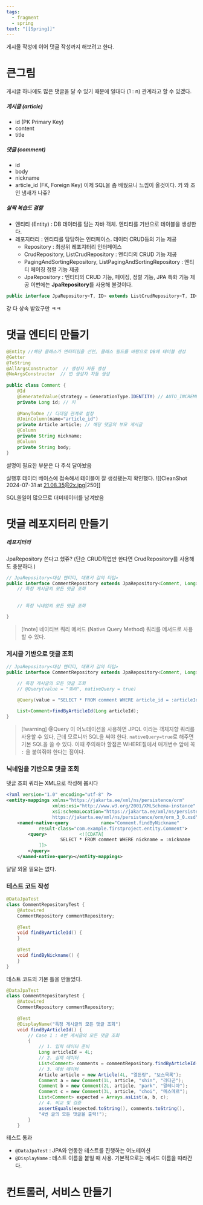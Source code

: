```yaml
---
tags:
  - fragment
  - spring
text: "[[Spring]]"
---
```

게시물 작성에 이어 댓글 작성까지 해보려고 한다.

# 큰그림
게시글 하나에도 많은 댓글을 달 수 있기 때문에
일대다 (1 : n) 관계라고 할 수 있겠다.
##### 게시글 (article)
- id (PK Primary Key)
- content
- title
##### 댓글 (comment)
- id
- body
- nickname
- article_id (FK, Foreign Key)
이제 SQL을 좀 배웠으니 느낌이 올것이다.
키 와 조인 냄새가 나쥬?

##### 살짝 복습도 겸함
- 엔티티 (Entity) : DB 데이터를 담는 자바 객체. 엔티티를 기반으로 테이블을 생성한다.
- 레포지터리 : 엔티티를 담당하는 인터페이스. 데이터 CRUD등의 기능 제공
	- Repository : 최상위 레포지터리 인터페이스
	- CrudRepository, ListCrudRepository : 엔티티의 CRUD 기능 제공
	- PagingAndSortingRepository, ListPagingAndSortingRepository : 엔티티 페이징 정렬 기능 제공
	- JpaRepository : 엔티티의 CRUD 기능, 페이징, 정렬 기능, JPA 특화 기능 제공
이번에는 **JpaRepository**를 사용해 볼것이다.

~~~java
public interface JpaRepository<T, ID> extends ListCrudRepository<T, ID>, ListPagingAndSortingRepository<T, ID>, QueryByExampleExecutor<T> {}
~~~
걍 다 상속 받았구만 ㅋㅋ

# 댓글 엔티티 만들기
~~~java
@Entity //해당 클래스가 엔티티임을 선언, 클래스 필드를 바탕으로 DB에 테이블 생성  
@Getter  
@ToString  
@AllArgsConstructor  // 생성자 자동 생성
@NoArgsConstructor  // 빈 생성자 자동 생성
  
public class Comment {  
    @Id  
    @GeneratedValue(strategy = GenerationType.IDENTITY) // AUTO_INCREMENT  
    private Long id; // 키  
  
    @ManyToOne // 다대일 관계로 설정  
    @JoinColumn(name="article_id")  
    private Article article; // 해당 댓글의 부모 게시글  
    @Column  
    private String nickname;  
    @Column  
    private String body;  
}
~~~
설명이 필요한 부분은 다 주석 달아놨음

실행후 데이터 베이스에 접속해서 테이블이 잘 생성됐는지 확인했다.
![[CleanShot 2024-07-31 at 21.08.35@2x.jpg|250]]

SQL쓸일이 많으므로 더미데이터를 남겨놨음

# 댓글 레포지터리 만들기
##### 레포지터리
JpaRepository 쓴다고 했쥬?
(단순 CRUD작업만 한다면 CrudRepository를 사용해도 충분하다.)
~~~java
// JpaRepository<대상 엔티티, 대표키 값의 타입>  
public interface CommentRepository extends JpaRepository<Comment, Long> {  
    // 특정 게시글의 모든 댓글 조회  
    
    
    // 특정 닉네임의 모든 댓글 조회  

}
~~~

> [!note] 네이티브 쿼리 메서드 (Native Query Method)
> 쿼리를 메서드로 사용할 수 있다.
### 게시글 기반으로 댓글 조회
~~~java
// JpaRepository<대상 엔티티, 대표키 값의 타입>  
public interface CommentRepository extends JpaRepository<Comment, Long> {  

    // 특정 게시글의 모든 댓글 조회  
    // @Query(value = "쿼리", nativeQuery = true)  

	@Query(value = "SELECT * FROM comment WHERE article_id = :articleId", nativeQuery = true)  
	
	List<Comment>findByArticleId(Long articleId);  
}
~~~

> [!warning] @Query
> 이 어노테이션을 사용하면 JPQL 이라는 객체지향 쿼리를 사용할 수 있다, 
> 근데 모르니까 SQL을 써야 한다. `nativeQuery=true`로 해주면 기본 SQL을 쓸 수 있다.
> 이때 주의해야 할점은 WHERE절에서 매개변수 앞에 꼭 `:` 을 붙여줘야 한다는 점이다.

### 닉네임을 기반으로 댓글 조회
댓글 조회 쿼리는 XML으로 작성해 봅시다

~~~xml
<?xml version="1.0" encoding="utf-8" ?>  
<entity-mappings xmlns="https://jakarta.ee/xml/ns/persistence/orm"  
                 xmlns:xsi="http://www.w3.org/2001/XMLSchema-instance"  
                 xsi:schemaLocation="https://jakarta.ee/xml/ns/persistence/orm  
                 https://jakarta.ee/xml/ns/persistence/orm/orm_3_0.xsd"                 version="3.0">  
    <named-native-query            name="Comment.findByNickname"  
            result-class="com.example.firstproject.entity.Comment">  
        <query>            <![CDATA[  
                    SELECT * FROM comment WHERE nickname = :nickname  
            ]]>  
        </query>  
    </named-native-query></entity-mappings>
~~~
달달 외울 필요는 없다.

### 테스트 코드 작성

~~~java
@DataJpaTest  
class CommentRepositoryTest {  
    @Autowired  
    CommentRepository commentRepository;  
      
    @Test  
    void findByArticleId() {  
    }  
  
    @Test  
    void findByNickname() {  
    }  
}
~~~
테스트 코드의 기본 틀을 만들었다.

~~~java
@DataJpaTest  
class CommentRepositoryTest {  
    @Autowired  
    CommentRepository commentRepository;  
  
    @Test  
    @DisplayName("특정 게시글의 모든 댓글 조회")  
    void findByArticleId() {  
        // Case 1 : 4번 게시글의 모든 댓글 조회  
        {  
            // 1. 입력 데이터 준비  
            Long articleId = 4L;  
            // 2. 실제 데이터  
            List<Comment> comments = commentRepository.findByArticleId(articleId);  
            // 3. 예상 데이터  
            Article article = new Article(4L, "엘든링", "보스목록");  
            Comment a = new Comment(1L, article, "shin", "라다곤");  
            Comment b = new Comment(2L, article, "park", "말레니아");  
            Comment c = new Comment(3L, article, "choi", "메스메르");  
            List<Comment> expected = Arrays.asList(a, b, c);  
            // 4. 비교 및 검증  
            assertEquals(expected.toString(), comments.toString(),
            "4번 글의 모든 댓글을 출력!");  
        }  
    }
~~~
테스트 통과


- `@DataJpaTest` : JPA와 연동한 테스트를 진행하는 어노테이션
- `@DisplayName` : 테스트 이름을 붙일 때 사용. 기본적으로는 메서드 이름을 따라간다.
# 컨트롤러, 서비스 만들기
